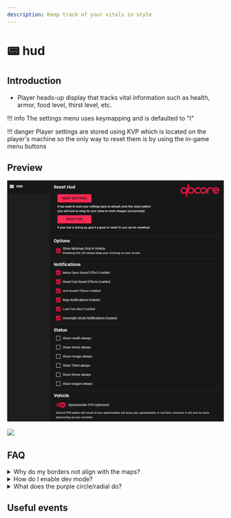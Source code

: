 ```yaml
---
description: Keep track of your vitals in style
---
```


# 📟 hud

## Introduction

* Player heads-up display that tracks vital information such as health, armor, food level, thirst level, etc.

!!! info
    The settings menu uses keymapping and is defaulted to "I"


!!! danger
    Player settings are stored using KVP which is located on the player's machine so the only way to reset them is by using the in-game menu buttons


## Preview

![](../../images/hudmenu.png)

![](../../images/hudpreview.png)

## FAQ&#x20;

<details>

<summary>Why do my borders not align with the maps?</summary>

Most of the time it generally means your safezone is not set to default in your GTA settings. (Settings/Display/"Restore Defaults")

</details>

<details>

<summary>How do I enable dev mode?</summary>

Simple! All you have to do is type /admin and navigate through the menu to the last section called "Developer Options" and inside there you should see "Dev Mode", this will keep you invincible and add a cool developer icon in your circles/radials

</details>

<details>

<summary>What does the purple circle/radial do?</summary>

That is your harness indicator! When you have the item "harness" in your inventory and while in a vehicle it will appear. Also, when you use your item "harness", the circle/radial will reflect the amount of uses left and decrease over time.

</details>

## Useful events


